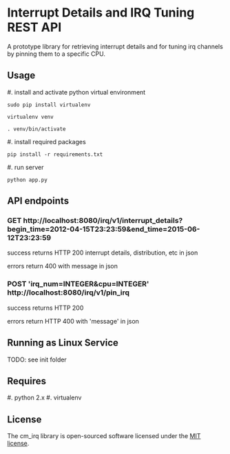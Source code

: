# Interrupt Details and IRQ Tuning REST API

A prototype library for retrieving interrupt details and for tuning irq channels by pinning them to a specific CPU.

## Usage

#. install and activate python virtual environment

`sudo pip install virtualenv`

`virtualenv venv`

`. venv/bin/activate`

#. install required packages

`pip install -r requirements.txt`

#. run server 

`python app.py`

## API endpoints

### GET http://localhost:8080/irq/v1/interrupt_details?begin_time=2012-04-15T23:23:59&end_time=2015-06-12T23:23:59

success returns HTTP 200 interrupt details, distribution, etc in json

errors return 400 with message in json

### POST 'irq_num=INTEGER&cpu=INTEGER' http://localhost:8080/irq/v1/pin_irq

success returns HTTP 200

errors return HTTP 400 with 'message' in json

## Running as Linux Service

TODO: see init folder

## Requires

#. python 2.x
#. virtualenv

## License

The cm_irq library is open-sourced software licensed under the [MIT license](http://opensource.org/licenses/MIT).